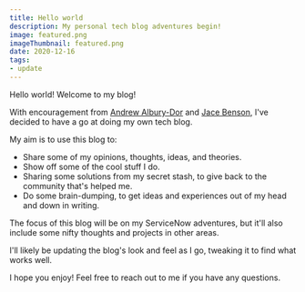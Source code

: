 ```yaml
---
title: Hello world
description: My personal tech blog adventures begin!
image: featured.png
imageThumbnail: featured.png
date: 2020-12-16
tags:
- update
---
```


Hello world! Welcome to my blog!

With encouragement from [Andrew Albury-Dor](https://andrew.alburydor.com/) and [Jace Benson](https://jace.pro), I've decided to have a go at doing my own tech blog.

My aim is to use this blog to:

* Share some of my opinions, thoughts, ideas, and theories.
* Show off some of the cool stuff I do.
* Sharing some solutions from my secret stash, to give back to the community that's helped me.
* Do some brain-dumping, to get ideas and experiences out of my head and down in writing.

The focus of this blog will be on my ServiceNow adventures, but it'll also include some nifty thoughts and projects in other areas.

I'll likely be updating the blog's look and feel as I go, tweaking it to find what works well.

I hope you enjoy! Feel free to reach out to me if you have any questions.